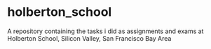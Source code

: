 # holberton_school
A repository containing the tasks i did as assignments and exams at Holberton School, Silicon Valley, San Francisco Bay Area

